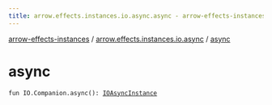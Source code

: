 ```yaml
---
title: arrow.effects.instances.io.async.async - arrow-effects-instances
---
```


[arrow-effects-instances](../index.html) / [arrow.effects.instances.io.async](index.html) / [async](./async.html)

# async

`fun IO.Companion.async(): `[`IOAsyncInstance`](../arrow.effects.instances/-i-o-async-instance/index.html)